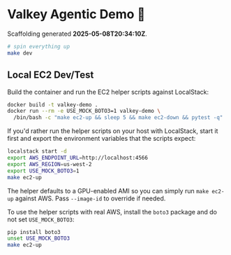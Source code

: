 # Valkey Agentic Demo 🚀

Scaffolding generated **2025-05-08T20:34:10Z**.

```bash
# spin everything up
make dev
```

## Local EC2 Dev/Test

Build the container and run the EC2 helper scripts against LocalStack:

```bash
docker build -t valkey-demo .
docker run --rm -e USE_MOCK_BOTO3=1 valkey-demo \
  /bin/bash -c "make ec2-up && sleep 5 && make ec2-down && pytest -q"
```

If you'd rather run the helper scripts on your host with LocalStack, start it
first and export the environment variables that the scripts expect:

```bash
localstack start -d
export AWS_ENDPOINT_URL=http://localhost:4566
export AWS_REGION=us-west-2
export USE_MOCK_BOTO3=1
make ec2-up
```
The helper defaults to a GPU-enabled AMI so you can simply run `make ec2-up`
against AWS.  Pass `--image-id` to override if needed.

To use the helper scripts with real AWS, install the `boto3` package and do not
set `USE_MOCK_BOTO3`:

```bash
pip install boto3
unset USE_MOCK_BOTO3
make ec2-up
```
